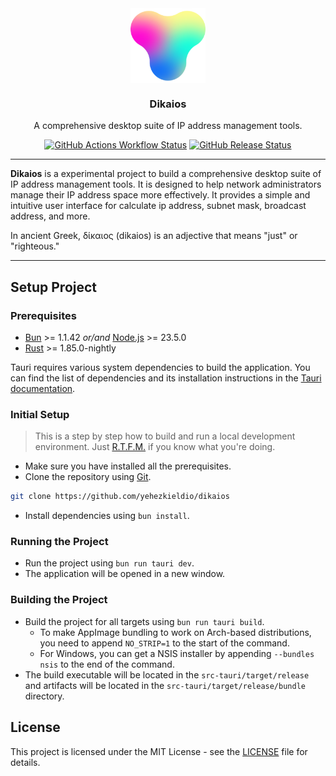 <div align="center">

<img src="public/android-chrome-192x192.png" align="center" width="120px" height="120px">

<h3>Dikaios</h3>
<p>A comprehensive desktop suite of IP address management tools.<p>

[![GitHub Actions Workflow Status](https://img.shields.io/github/actions/workflow/status/yehezkieldio/dikaios/publish.yml?style=flat&logo=tauri&label=Build)](https://github.com/yehezkieldio/dikaios/actions)
[![GitHub Release Status](https://img.shields.io/github/v/release/yehezkieldio/dikaios?style=flat&logo=tauri&label=Release)](https://github.com/yehezkieldio/dikaios/releases)

</div>

---

**Dikaios** is a experimental project to build a comprehensive desktop suite of IP address management tools. It is designed to help network administrators manage their IP address space more effectively. It provides a simple and intuitive user interface for calculate ip address, subnet mask, broadcast address, and more.

In ancient Greek, δίκαιος (dikaios) is an adjective that means "just" or "righteous."

---

## Setup Project

### Prerequisites

-   [Bun](https://bun.sh/) >= 1.1.42 _or/and_ [Node.js](https://nodejs.org/) >= 23.5.0
-   [Rust](https://www.rust-lang.org/) >= 1.85.0-nightly

Tauri requires various system dependencies to build the application. You can find the list of dependencies and its installation instructions in the [Tauri documentation](https://v2.tauri.app/start/prerequisites/#system-dependencies).

### Initial Setup

> This is a step by step how to build and run a local development environment. Just [R.T.F.M.](https://en.wikipedia.org/wiki/RTFM) if you know what you're doing.

- Make sure you have installed all the prerequisites.
- Clone the repository using [Git](https://git-scm.com/).

```bash
git clone https://github.com/yehezkieldio/dikaios
```

- Install dependencies using `bun install`.

### Running the Project

- Run the project using `bun run tauri dev`.
- The application will be opened in a new window.

### Building the Project

- Build the project for all targets using `bun run tauri build`.
  - To make AppImage bundling to work on Arch-based distributions, you need to append `NO_STRIP=1` to the start of the command.
  - For Windows, you can get a NSIS installer by appending `--bundles nsis` to the end of the command.
- The build executable will be located in the `src-tauri/target/release` and artifacts will be located in the `src-tauri/target/release/bundle` directory.

## License

This project is licensed under the MIT License - see the [LICENSE](LICENSE) file for details.

